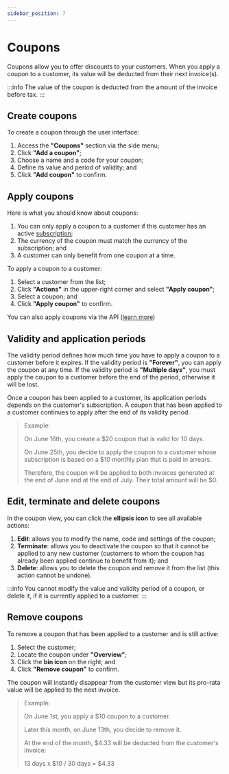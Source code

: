 ```yaml
---
sidebar_position: 7
---
```


# Coupons
Coupons allow you to offer discounts to your customers. When you apply a coupon to a customer, its value will be deducted from their next invoice(s).

:::info
The value of the coupon is deducted from the amount of the invoice before tax.
:::

## Create coupons
To create a coupon through the user interface:
1. Access the **"Coupons"** section via the side menu;
2. Click **"Add a coupon"**;
3. Choose a name and a code for your coupon;
4. Define its value and period of validity; and
5. Click **"Add coupon"** to confirm.

## Apply coupons
Here is what you should know about coupons:
1. You can only apply a coupon to a customer if this customer has an active [subscription](../guide/plans/subscription);
2. The currency of the coupon must match the currency of the subscription; and
3. A customer can only benefit from one coupon at a time.

To apply a coupon to a customer:
1. Select a customer from the list;
2. Click **"Actions"** in the upper-right corner and select **"Apply coupon"**;
3. Select a coupon; and
4. Click **"Apply coupon"** to confirm.

You can also apply coupons via the API ([learn more](../api/applied_coupons/apply-coupon))

## Validity and application periods
The validity period defines how much time you have to apply a coupon to a customer before it expires. If the validity period is **"Forever"**, you can apply the coupon at any time. If the validity period is **"Multiple days"**, you must apply the coupon to a customer before the end of the period, otherwise it will be lost.

Once a coupon has been applied to a customer, its application periods depends on the customer's subscription. A coupon that has been applied to a customer continues to apply after the end of its validity period.

>Example:
>
>On June 16th, you create a $20 coupon that is valid for 10 days.
>
>On June 25th, you decide to apply the coupon to a customer whose subscription is based on a $10 monthly plan that is paid in arrears.
>
>Therefore, the coupon will be applied to both invoices generated at the end of June and at the end of July. Their total amount will be $0.

## Edit, terminate and delete coupons
In the coupon view, you can click the **ellipsis icon** to see all available actions:
1. **Edit**: allows you to modify the name, code and settings of the coupon;
2. **Terminate**: allows you to deactivate the coupon so that it cannot be applied to any new customer (customers to whom the coupon has already been applied continue to benefit from it); and
3. **Delete**: allows you to delete the coupon and remove it from the list (this action cannot be undone).

:::info
You cannot modify the value and validity period of a coupon, or delete it, if it is currently applied to a customer.
:::

## Remove coupons
To remove a coupon that has been applied to a customer and is still active:
1. Select the customer;
2. Locate the coupon under **"Overview"**;
3. Click the **bin icon** on the right; and
4. Click **"Remove coupon"** to confirm.

The coupon will instantly disappear from the customer view but its pro-rata value will be applied to the next invoice.

>Example:
>
>On June 1st, you apply a $10 coupon to a customer.
>
>Later this month, on June 13th, you decide to remove it.
>
>At the end of the month, $4.33 will be deducted from the customer's invoice:
>
>13 days x $10 / 30 days = $4.33